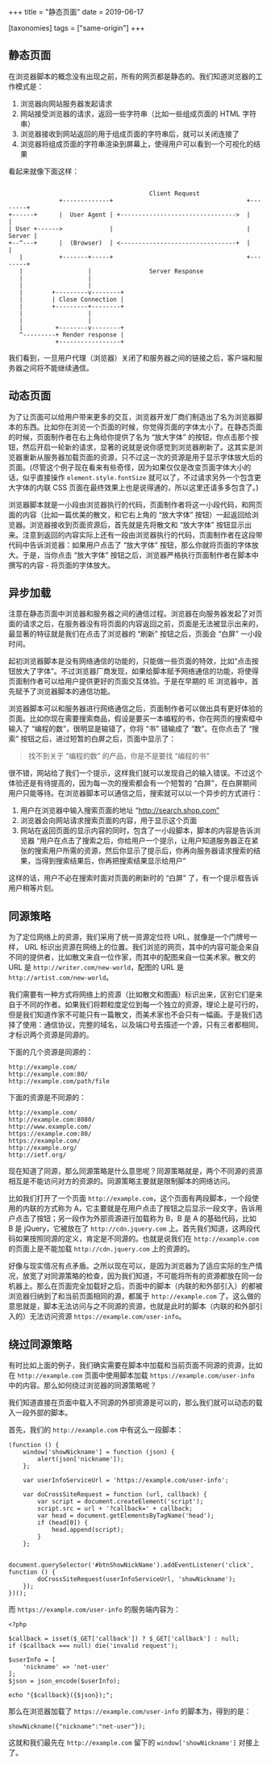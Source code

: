 +++
title = "静态页面"
date = 2019-06-17

[taxonomies]
tags = ["same-origin"]
+++
## 静态页面
在浏览器脚本的概念没有出现之前，所有的网页都是静态的。我们知道浏览器的工作模式是：

1. 浏览器向网站服务器发起请求
2. 网站接受浏览器的请求，返回一些字符串（比如一些组成页面的 HTML 字符串）
3. 浏览器接收到网站返回的用于组成页面的字符串后，就可以关闭连接了
4. 浏览器将组成页面的字符串渲染到屏幕上，使得用户可以看到一个可视化的结果

看起来就像下面这样：

```
                                                                                  
                                       Client Request                              
              +-------------+                                     +--------+       
+------+      |  User Agent | +-------------------------------->  |        |       
| User +------>             |                                     | Server |       
+--^---+      |  (Browser)  | <--------------------------------+  |        |       
   |          +-------+-----+                                     +--------+       
   |                  |                Server Response                             
   |                  |                                                            
   |                  |                                                            
   |        +---------v--------+                                                   
   |        | Close Connection |                                                   
   |        +---------+--------+                                                   
   |                  |                                                            
   |                  |                                                            
   |         +--------v--------+                                                   
   ^---------+ Render response |                                                   
             +-----------------+                                                   
```

我们看到，一旦用户代理（浏览器）关闭了和服务器之间的链接之后，客户端和服务器之间将不能继续通信。

## 动态页面
为了让页面可以给用户带来更多的交互，浏览器开发厂商们制造出了名为浏览器脚本的东西。比如你在浏览一个页面的时候，你觉得页面的字体太小了。在静态页面的时候，页面制作者在右上角给你提供了名为 “放大字体” 的按钮，你点击那个按钮，然后开启一轮新的请求，显著的说就是说你感觉到浏览器刷新了。这其实是浏览器重新从服务器加载页面的资源，只不过这一次的资源是用于显示字体放大后的页面。(尽管这个例子现在看来有些奇怪，因为如果仅仅是改变页面字体大小的话，似乎直接操作 `element.style.fontSize` 就可以了，不过请求另外一个包含更大字体的内联 CSS 页面在最终效果上也是说得通的，所以这里还请多多包含了。)

浏览器脚本就是一小段由浏览器执行的代码，页面制作者将这一小段代码，和网页面的内容（比如一篇优美的散文，和它右上角的 “放大字体” 按钮）一起返回给浏览器。浏览器接收到页面资源后，首先就是先将散文和 “放大字体” 按钮显示出来。注意到返回的内容实际上还有一段由浏览器执行的代码，页面制作者在这段带代码中告诉浏览器：如果用户点击了 “放大字体” 按钮，那么你就将页面的字体放大。于是，当你点击 “放大字体” 按钮之后，浏览器严格执行页面制作者在脚本中撰写的内容 - 将页面的字体放大。

## 异步加载
注意在静态页面中浏览器和服务器之间的通信过程。浏览器在向服务器发起了对页面的请求之后，在服务器没有将页面的内容返回之前，页面是无法被显示出来的，最显著的特征就是我们在点击了浏览器的 “刷新” 按钮之后，页面会 “白屏” 一小段时间。

起初浏览器脚本是没有网络通信的功能的，只能做一些页面的特效，比如“点击按钮放大了字体”。不过浏览器厂商发现，如果给脚本赋予网络通信的功能，将使得页面制作者可以给用户提供更好的页面交互体验。于是在早期的 IE 浏览器中，首先赋予了浏览器脚本的通信功能。

浏览器脚本可以和服务器进行网络通信之后，页面制作者可以做出具有更好体验的页面。比如你现在需要搜索商品，假设是要买一本编程的书，你在网页的搜索框中输入了 “编程的数”，很明显是输错了，你将 “书” 错输成了 “数”。在你点击了 “搜索” 按钮之后，进过短暂的白屏之后，页面中显示了：

> 找不到关于 “编程的数” 的产品，你是不是要找 “编程的书”

很不错，网站给了我们一个提示，这样我们就可以发现自己的输入错误。不过这个体验还是有待提高的，因为每一次的搜索都会有一个短暂的 “白屏”，在白屏期间用户只能等待。在浏览器脚本可以通信之后，搜索就可以以一个异步的方式进行：

1. 用户在浏览器中输入搜索页面的地址 “http://search.shop.com”
2. 浏览器会向网站请求搜索页面的内容，用于显示这个页面
3. 网站在返回页面的显示内容的同时，包含了一小段脚本，脚本的内容是告诉浏览器 “用户在点击了搜索之后，你给用户一个提示，让用户知道服务器正在紧张的搜索用户所需的资源，然后你显示了提示后，你再向服务器请求搜索的结果，当得到搜索结果后，你再把搜索结果显示给用户”

这样的话，用户不必在搜索时面对页面的刷新时的 “白屏” 了，有一个提示框告诉用户稍等片刻。

## 同源策略
为了定位网络上的资源，我们采用了统一资源定位符 URL，就像是一个门牌号一样， URL 标识出资源在网络上的位置。我们浏览的网页，其中的内容可能会来自不同的提供者，比如散文来自一位作家，而其中的配图来自一位美术家。散文的 URL 是 `http://writer.com/new-world`，配图的 URL 是 `http://artist.com/new-world`。

我们需要有一种方式将网络上的资源（比如散文和图画）标识出来，区别它们是来自于不同的作者。如果我们将颗粒度定位到每一个独立的资源，理论上是可行的，但是我们知道作家不可能只有一篇散文，而美术家也不会只有一幅画。于是我们选择了使用：通信协议，完整的域名，以及端口号去描述一个源，只有三者都相同，才标识两个资源是同源的。

下面的几个资源是同源的：

```
http://example.com/ 
http://example.com:80/ 
http://example.com/path/file
```

下面的资源是不同源的：

```
http://example.com/ 
http://example.com:8080/ 
http://www.example.com/ 
https://example.com:80/ 
https://example.com/ 
http://example.org/ 
http://ietf.org/
```

现在知道了同源，那么同源策略是什么意思呢？同源策略就是，两个不同源的资源相互是不能访问对方的资源的。同源策略主要就是限制脚本的网络访问。

比如我们打开了一个页面 `http://example.com`，这个页面有两段脚本，一个段使用的内联的方式称为 A，它主要就是在用户点击了按钮之后显示一段文字，告诉用户点击了按钮；另一段作为外部资源进行加载称为 B，B 是 A 的基础代码，比如 B 是 jQuery，它被放在了 `http://cdn.jquery.com` 上。首先我们知道，这两段代码如果按照同源的定义，肯定是不同源的。也就是说我们在 `http://example.com` 的页面上是不能加载 `http://cdn.jquery.com` 上的资源的。

好像与现实情况有点矛盾。之所以现在可以，是因为浏览器为了适应实际的生产情况，放宽了对同源策略的检查，因为我们知道，不可能将所有的资源都放在同一台机器上。那么在页面完全加载好之后，页面中的脚本（内联的和外部引入）的都被浏览器归纳到了和当前页面相同的源，都属于 `http://example.com` 了。这么做的意思就是，脚本无法访问与之不同源的资源，也就是此时的脚本（内联的和外部引入的）无法访问资源 `https://example.com/user-info`。

## 绕过同源策略
有时比如上面的例子，我们确实需要在脚本中加载和当前页面不同源的资源，比如在 `http://example.com` 页面中使用脚本加载 `https://example.com/user-info` 中的内容。那么如何绕过浏览器的同源策略呢？

我们知道直接在页面中载入不同源的外部资源是可以的，那么我们就可以动态的载入一段外部的脚本。

首先，我们的 `http://example.com` 中有这么一段脚本：

```
(function () {
    window['showNickname'] = function (json) {
        alert(json['nickname']);
    };

    var userInfoServiceUrl = 'https://example.com/user-info';

    var doCrossSiteRequest = function (url, callback) {
        var script = document.createElement('script');
        script.src = url + '?callback=' + callback;
        var head = document.getElementsByTagName('head');
        if (head[0]) {
            head.append(script);
        }
    };

    document.querySelector('#btnShowNickName').addEventListener('click', function () {
        doCrossSiteRequest(userInfoServiceUrl, 'showNickname');
    });
})();
```

而 `https://example.com/user-info` 的服务端内容为：

```
<?php

$callback = isset($_GET['callback']) ? $_GET['callback'] : null;
if ($callback === null) die('invalid request');

$userInfo = [
    'nickname' => 'net-user'
];
$json = json_encode($userInfo);

echo "{$callback}({$json});";
```

那么在浏览器加载了 `https://example.com/user-info` 的脚本为，得到的是：

```
showNickname({"nickname":"net-user"});
```

这就和我们最先在 `http://example.com` 留下的 `window['showNickname']` 对接上了。
